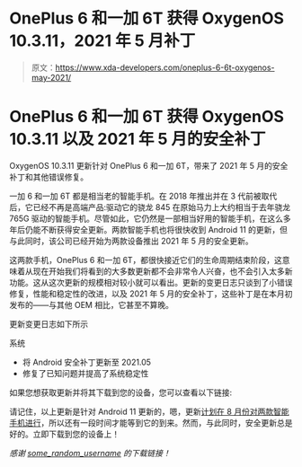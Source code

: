 # OnePlus 6 和一加 6T 获得 OxygenOS 10.3.11，2021 年 5 月补丁

> 原文：<https://www.xda-developers.com/oneplus-6-6t-oxygenos-may-2021/>

# OnePlus 6 和一加 6T 获得 OxygenOS 10.3.11 以及 2021 年 5 月的安全补丁

OxygenOS 10.3.11 更新针对 OnePlus 6 和一加 6T，带来了 2021 年 5 月的安全补丁和其他错误修复。

一加 6 和一加 6T 都是相当老的智能手机。在 2018 年推出并在 3 代前被取代后，它已经不再是高端产品:驱动它的骁龙 845 在原始马力上大约相当于去年骁龙 765G 驱动的智能手机。尽管如此，它仍然是一部相当好用的智能手机，在这么多年后仍能不断获得安全更新。两款智能手机也将很快收到 Android 11 的更新，但与此同时，该公司已经开始为两款设备推出 2021 年 5 月的安全更新。

这两款手机，OnePlus 6 和一加 6T，都很快接近它们的生命周期结束阶段，这意味着从现在开始我们将看到的大多数更新都不会非常令人兴奋，也不会引入太多新功能。这从这次更新的规模相对较小就可以看出。更新的变更日志只谈到了小错误修复，性能和稳定性的改进，以及 2021 年 5 月的安全补丁，这些补丁是在本月初发布的——与其他 OEM 相比，它甚至不算晚。

更新变更日志如下所示

系统

*   将 Android 安全补丁更新至 2021.05
*   修复了已知问题并提高了系统稳定性

如果您想获取更新并将其下载到您的设备，您可以查看以下链接:

请记住，以上更新是针对 Android 11 更新的，嗯，更新[计划在 8 月份对两款智能手机进行](https://www.xda-developers.com/oneplus-6-6t-oxygenos-11-update-android-11-release/)，所以还有一段时间才能等到它的到来。然而，与此同时，安全更新总是好的。立即下载到您的设备上！

*感谢 [some_random_username](https://forum.xda-developers.com/m/some_random_username.8234677/) 的下载链接！*